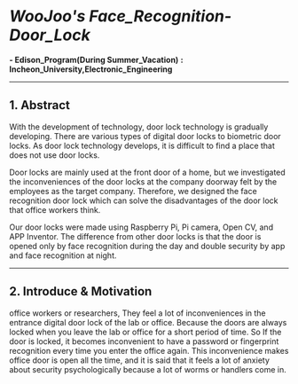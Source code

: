 # *WooJoo's* *Face_Recognition-Door_Lock*

**- Edison_Program(During Summer_Vacation)** **:** **Incheon_University,Electronic_Engineering**

-------------------------------------------------------------------------------------------------------------------------------------------

## 1. Abstract

With the development of technology, door lock technology is gradually developing. There are various types of digital door locks to biometric door locks. As door lock technology develops, it is difficult to find a place that does not use door locks. 

Door locks are mainly used at the front door of a home, but we investigated the inconveniences of the door locks at the company doorway felt by the employees as the target company. Therefore, we designed the face recognition door lock which can solve the disadvantages of the door lock that office workers think. 

Our door locks were made using Raspberry Pi, Pi camera, Open CV, and APP Inventor. The difference from other door locks is that the door is opened only by face recognition during the day and double security by app and face recognition at night.

-------------------------------------------------------------------------------------------------------------------------------------------

## 2. Introduce & Motivation
 
 office workers or researchers, They feel a lot of inconveniences in the entrance digital door lock of the lab or office. Because the doors are always locked when you leave the lab or office for a short period of time. So If the door is locked, it becomes inconvenient to have a password or fingerprint recognition every time you enter the office again. This inconvenience makes office door is open all the time, and it is said that it feels a lot of anxiety about security psychologically because a lot of worms or handlers come in.
